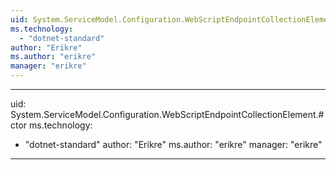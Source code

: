 ```yaml
---
uid: System.ServiceModel.Configuration.WebScriptEndpointCollectionElement
ms.technology: 
  - "dotnet-standard"
author: "Erikre"
ms.author: "erikre"
manager: "erikre"
---
```


---
uid: System.ServiceModel.Configuration.WebScriptEndpointCollectionElement.#ctor
ms.technology: 
  - "dotnet-standard"
author: "Erikre"
ms.author: "erikre"
manager: "erikre"
---
